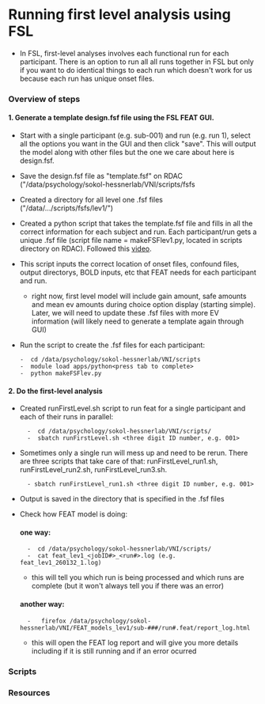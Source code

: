 # Running first level analysis using FSL
- In FSL, first-level analyses involves each functional run for each participant. There is an option to run all all runs together in FSL but only if you want to do identical things to each run which doesn't work for us because each run has unique onset files.

### Overview of steps
#### 1. Generate a template design.fsf file using the FSL FEAT GUI. 
  - Start with a single participant (e.g. sub-001) and run (e.g. run 1), select all the options you want in the GUI and then click "save". This will output the model along with other files but the one we care about here is design.fsf.
  - Save the design.fsf file as "template.fsf" on RDAC ("/data/psychology/sokol-hessnerlab/VNI/scripts/fsfs
  - Created a directory for all level one .fsf files ("/data/.../scripts/fsfs/lev1/")
  - Created a python script that takes the template.fsf file and fills in all the correct information for each subject and run. Each participant/run gets a unique .fsf file (script file name = makeFSFlev1.py, located in scripts directory on RDAC). Followed this [video](https://www.youtube.com/watch?v=Js0tlNXxd9k&ab_channel=mumfordbrainstats).
  - This script inputs the correct location of onset files, confound files, output directorys, BOLD inputs, etc that FEAT needs for each participant and run.
	- right now, first level model will include gain amount, safe amounts and mean ev amounts during choice option display (starting simple). Later, we will need to update these .fsf files with more EV information (will likely need to generate a template again through GUI)
  - Run the script to create the .fsf files for each participant:
  
        -  cd /data/psychology/sokol-hessnerlab/VNI/scripts
        -  module load apps/python<press tab to complete>
        -  python makeFSFlev.py
      
#### 2. Do the first-level analysis
  - Created runFirstLevel.sh script to run feat for a single participant and each of their runs in parallel:
  
          -  cd /data/psychology/sokol-hessnerlab/VNI/scripts/
          -  sbatch runFirstLevel.sh <three digit ID number, e.g. 001>

  - Sometimes only a single run will mess up and need to be rerun. There are three scripts that take care of that: runFirstLevel_run1.sh, runFirstLevel_run2.sh, runFirstLevel_run3.sh.

          - sbatch runFirstLevel_run1.sh <three digit ID number, e.g. 001>

  - Output is saved in the directory that is specified in the .fsf files
  - Check how FEAT model is doing:
      #### one way:
          -  cd /data/psychology/sokol-hessnerlab/VNI/scripts/
          -  cat feat_lev1_<jobID#>_<run#>.log (e.g. feat_lev1_260132_1.log)
      - this will tell you which run is being processed and which runs are complete (but it won't always tell you if there was an error)
      #### another way:
          -   firefox /data/psychology/sokol-hessnerlab/VNI/FEAT_models_lev1/sub-###/run#.feat/report_log.html
      - this will open the FEAT log report and will give you more details including if it is still running and if an error ocurred

### Scripts

### Resources
